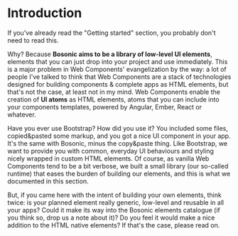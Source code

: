 # Introduction

If you've already read the "Getting started" section, you probably don't need to read this.

Why? Because __Bosonic aims to be a library of low-level UI elements__, elements that you can just drop into your project and use immediately. This is a major problem in Web Components' evangelization by the way: a lot of people I've talked to think that Web Components are a stack of technologies designed for building components & complete apps as HTML elements, but that's not the case, at least not in my mind. Web Components enable the creation of __UI atoms__ as HTML elements, atoms that you can include into your components templates, powered by Angular, Ember, React or whatever.

Have you ever use Bootstrap? How did you use it? You included some files, copied&pasted some markup, and you got a nice UI component in your app. It's the same with Bosonic, minus the copy&paste thing. Like Bootstrap, we want to provide you with common, everyday UI behaviours and styling nicely wrapped in custom HTML elements. Of course, as vanilla Web Components tend to be a bit verbose, we built a small library (our so-called runtime) that eases the burden of building our elements, and this is what we documented in this section.

But, if you came here with the intent of building your own elements, think twice: is your planned element really generic, low-level and reusable in all your apps? Could it make its way into the Bosonic elements catalogue (if you think so, drop us a note about it)? Do you feel it would make a nice addition to the HTML native elements? If that's the case, please read on.

